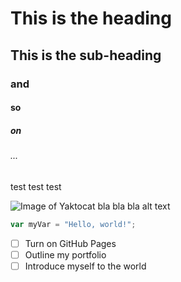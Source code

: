 # This is the heading
## This is the sub-heading
### and 
#### so
##### on
###### ...
test test test

![Image of Yaktocat bla bla bla alt text](https://octodex.github.com/images/yaktocat.png)


``` javascript
var myVar = "Hello, world!";
```

- [ ] Turn on GitHub Pages
- [ ] Outline my portfolio
- [ ] Introduce myself to the world
